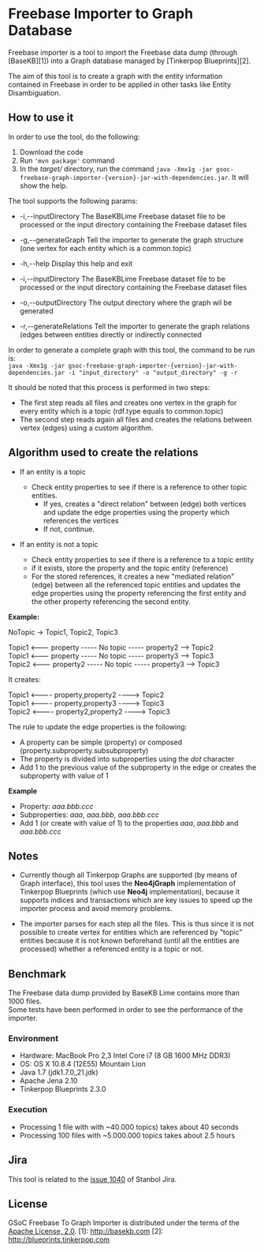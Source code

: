 # Freebase Importer to Graph Database #

Freebase importer is a tool to import the Freebase data dump (through [BaseKB][1]) into a Graph database managed by [Tinkerpop Blueprints][2].  

The aim of this tool is to create a graph with the entity information contained in Freebase in order to be applied in other tasks like Entity Disambiguation.  

## How to use it ##

In order to use the tool, do the following:  

1. Download the code
2. Run `'mvn package'` command
3. In the *target/* directory, run the command `java -Xmx1g -jar gsoc-freebase-graph-importer-{version}-jar-with-dependencies.jar`. It will show the help.

The tool supports the following params:

* -i,--inputDirectory <arg>  The BaseKBLime Freebase dataset file to be
                              processed or the input directory containing
                              the Freebase dataset files

* -g,--generateGraph         Tell the importer to generate the graph
                              structure (one vertex for each entity which
                              is a common.topic)

* -h,--help                  Display this help and exit

* -i,--inputDirectory <arg>  The BaseKBLime Freebase dataset file to be
                              processed or the input directory containing
                              the Freebase dataset files

* -o,--outputDirectory <arg> The output directory where the graph wil be
                              generated

* -r,--generateRelations     Tell the importer to generate the graph
                              relations (edges between entities directly
                              or indirectly connected

In order to generate a complete graph with this tool, the command to be run is:  
`java -Xmx1g -jar gsoc-freebase-graph-importer-{version}-jar-with-dependencies.jar -i "input_directory" -o "output_directory" -g -r`


It should be noted that this process is performed in two steps:

* The first step reads all files and creates one vertex in the graph for every entity which is a topic (rdf.type equals to common.topic)
* The second step reads again all files and creates the relations between vertex (edges) using a custom algorithm.

## Algorithm used to create the relations ##

* If an entity is a topic
	* Check entity properties to see if there is a reference to other topic entities.
		* If yes, creates a "direct relation" between (edge) both vertices and update the edge properties using the property which references the vertices
		* If not, continue.

* If an entity is not a topic
	* Check entity properties to see if there is a reference to a topic entity
	* if it exists, store the property and the topic entity (reference)
	* For the stored references, it creates a new "mediated relation" (edge) between all the referenced topic entities and updates the edge properties using the property referencing the first entity and the other property referencing the second entity.

**Example:**   

NoTopic -> Topic1, Topic2, Topic3  

Topic1 <--- property ----- No topic ----- property2 --> Topic2   
Topic1 <--- property ----- No topic ----- property3 --> Topic3  
Topic2 <--- property2 ----- No topic ----- property3 --> Topic3  

It creates: 

Topic1 <---- property,property2 ----> Topic2  
Topic1 <---- property,property3 ----> Topic3  
Topic2 <---- property2,property2 ----> Topic3  


The rule to update the edge properties is the following:  

 * A property can be simple (property) or composed (property.subproperty.subsubproperty)
 * The property is divided into subproperties using the *dot* character
 * Add 1 to the previous value of the subproperty in the edge or creates the subproperty with value of 1

**Example**  
- Property: *aaa.bbb.ccc*  
- Subproperties: *aaa*, *aaa.bbb*, *aaa.bbb.ccc* 
- Add 1 (or create with value of 1) to the properties *aaa*, *aaa.bbb* and *aaa.bbb.ccc*

## Notes ##

* Currently though all Tinkerpop Graphs are supported (by means of Graph interface), this tool uses the **Neo4jGraph** implementation of Tinkerpop Blueprints (which use **Neo4j** implementation), because it supports indices and transactions which are key issues to speed up the importer process and avoid memory problems.

*   The importer parses for each step all the files. This is thus since it is not possible to create vertex for entities which are referenced by "topic" entities because it is not known beforehand (until all the entities are processed) whether a referenced entity is a topic or not.

## Benchmark ##

The Freebase data dump provided by BaseKB Lime contains more than 1000 files.  
Some tests have been performed in order to see the performance of the importer.

### Environment ###

* Hardware: MacBook Pro 2,3 Intel Core i7 (8 GB 1600 MHz DDR3)  
* OS: OS X 10.8.4 (12E55) Mountain Lion 
* Java 1.7 (jdk1.7.0_21.jdk)
* Apache Jena 2.10
* Tinkerpop Blueprints 2.3.0

### Execution ###

* Processing 1 file with with ~40.000 topics) takes about 40 seconds 
* Processing 100 files with ~5.000.000 topics takes about 2.5 hours

## Jira ##

This tool is related to the [issue 1040](https://issues.apache.org/jira/browse/STANBOL-1140) of Stanbol Jira.  

## License

GSoC Freebase To Graph Importer is distributed under the terms of the [Apache License, 2.0](http://www.apache.org/licenses/LICENSE-2.0.html).
[1]: http://basekb.com
[2]: http://blueprints.tinkerpop.com
